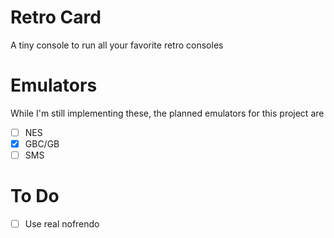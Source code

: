 # Retro Card
A tiny console to run all your favorite retro consoles

# Emulators
While I'm still implementing these, the planned emulators for this project are
 - [ ] NES
 - [x] GBC/GB
 - [ ] SMS

# To Do
 - [ ] Use real nofrendo